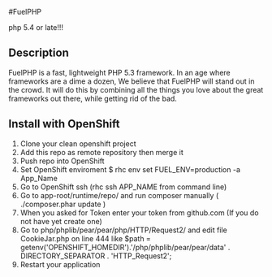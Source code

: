 #FuelPHP

php 5.4 or late!!!

## Description

FuelPHP is a fast, lightweight PHP 5.3 framework. In an age where frameworks are a dime a dozen, We believe that FuelPHP will stand out in the crowd.  It will do this by combining all the things you love about the great frameworks out there, while getting rid of the bad.

## Install with OpenShift

1. Clone your clean openshift project
2. Add this repo as remote repository then merge it
3. Push repo into OpenShift
4. Set OpenShift enviroment $ rhc env set FUEL_ENV=production -a App_Name
5. Go to OpenShift ssh (rhc ssh APP_NAME from command line)
6. Go to app-root/runtime/repo/ and run composer manually ( ./composer.phar update ) 
7. When you asked for Token enter your token from github.com (If you do not have yet create one)
8. Go to php/phplib/pear/pear/php/HTTP/Request2/ and edit file CookieJar.php on line 444 like $path = getenv('OPENSHIFT_HOMEDIR').'/php/phplib/pear/pear/data' . DIRECTORY_SEPARATOR . 'HTTP_Request2';
9. Restart your application